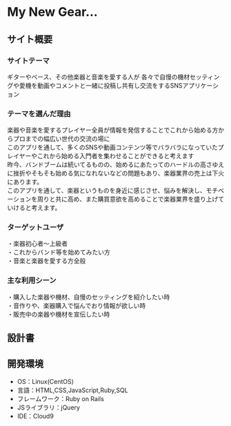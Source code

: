 #  My New Gear...
## サイト概要
### サイトテーマ
 ギターやベース、その他楽器と音楽を愛する人が
 各々で自慢の機材セッティングや愛機を動画やコメントと一緒に投稿し共有し交流をするSNSアプリケーション

### テーマを選んだ理由
  楽器や音楽を愛するプレイヤー全員が情報を発信することでこれから始める方からプロまでの幅広い世代の交流の場に</br>
  このアプリを通して、多くのSNSや動画コンテンツ等でバラバラになっていたプレイヤーやこれから始める入門者を集わせることができると考えます</br>
  昨今、バンドブームは続いてるものの、始めるにあたってのハードルの高さゆえに挫折やそもそも始める気になれないなどの問題もあり、楽器業界の売上は下火にあります。</br>
  このアプリを通して、楽器というものを身近に感じさせ、悩みを解決し、モチベーションを周りと共に高め、また購買意欲を高めることで楽器業界を盛り上げていけると考えます。

### ターゲットユーザ
・楽器初心者～上級者</br>
・これからバンド等を始めてみたい方</br>
・音楽と楽器を愛する方全般

### 主な利用シーン
・購入した楽器や機材、自慢のセッティングを紹介したい時</br>
・音作りや、楽器購入で悩んでおり情報が欲しい時</br>
・販売中の楽器や機材を宣伝したい時</br>
## 設計書
## 開発環境
- OS：Linux(CentOS)
- 言語：HTML,CSS,JavaScript,Ruby,SQL
- フレームワーク：Ruby on Rails
- JSライブラリ：jQuery
- IDE：Cloud9

